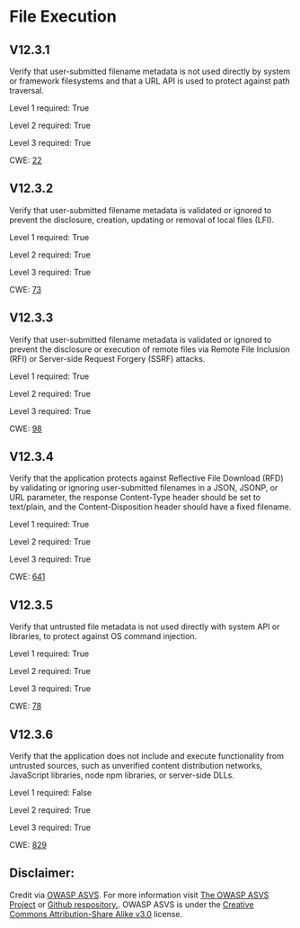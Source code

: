 # File Execution

## V12.3.1

Verify that user-submitted filename metadata is not used directly by system or framework filesystems and that a URL API is used to protect against path traversal.

Level 1 required: True

Level 2 required: True

Level 3 required: True

CWE: [22](https://cwe.mitre.org/data/definitions/22)

## V12.3.2

Verify that user-submitted filename metadata is validated or ignored to prevent the disclosure, creation, updating or removal of local files (LFI).

Level 1 required: True

Level 2 required: True

Level 3 required: True

CWE: [73](https://cwe.mitre.org/data/definitions/73)

## V12.3.3

Verify that user-submitted filename metadata is validated or ignored to prevent the disclosure or execution of remote files via Remote File Inclusion (RFI) or Server-side Request Forgery (SSRF) attacks.

Level 1 required: True

Level 2 required: True

Level 3 required: True

CWE: [98](https://cwe.mitre.org/data/definitions/98)

## V12.3.4

Verify that the application protects against Reflective File Download (RFD) by validating or ignoring user-submitted filenames in a JSON, JSONP, or URL parameter, the response Content-Type header should be set to text/plain, and the Content-Disposition header should have a fixed filename.

Level 1 required: True

Level 2 required: True

Level 3 required: True

CWE: [641](https://cwe.mitre.org/data/definitions/641)

## V12.3.5

Verify that untrusted file metadata is not used directly with system API or libraries, to protect against OS command injection.

Level 1 required: True

Level 2 required: True

Level 3 required: True

CWE: [78](https://cwe.mitre.org/data/definitions/78)

## V12.3.6

Verify that the application does not include and execute functionality from untrusted sources, such as unverified content distribution networks, JavaScript libraries, node npm libraries, or server-side DLLs.

Level 1 required: False

Level 2 required: True

Level 3 required: True

CWE: [829](https://cwe.mitre.org/data/definitions/829)



## Disclaimer:

Credit via [OWASP ASVS](https://owasp.org/www-project-application-security-verification-standard/). For more information visit [The OWASP ASVS Project](https://owasp.org/www-project-application-security-verification-standard/) or [Github respository.](https://github.com/OWASP/ASVS). OWASP ASVS is under the [Creative Commons Attribution-Share Alike v3.0](https://creativecommons.org/licenses/by-sa/3.0/) license.
